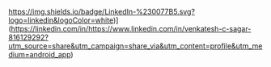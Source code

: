 https://img.shields.io/badge/LinkedIn-%230077B5.svg?logo=linkedin&logoColor=white)](https://linkedin.com/in/https://www.linkedin.com/in/venkatesh-c-sagar-816129292?utm_source=share&utm_campaign=share_via&utm_content=profile&utm_medium=android_app)
